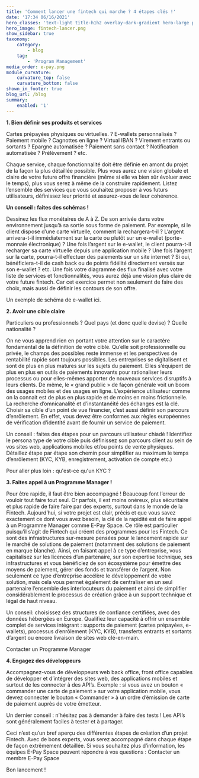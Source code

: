 ```yaml
---
title: 'Comment lancer une fintech qui marche ? 4 étapes clés !'
date: '17:34 06/16/2021'
hero_classes: 'text-light title-h1h2 overlay-dark-gradient hero-large parallax'
hero_image: fintech-lancer.png
show_sidebar: true
taxonomy:
    category:
        - blog
    tag:
        - 'Program Management'
media_order: e-pay.png
module_curvature:
    curvature_top: false
    curvature_bottom: false
shown_in_footer: true
blog_url: /blog
summary:
    enabled: '1'
---
```


**1. Bien définir ses produits et services**

Cartes prépayées physiques ou virtuelles. ? E-wallets personnalisés ? Paiement mobile ? Cagnottes en ligne ? Virtual IBAN ? Virement entrants ou sortants ? Epargne automatisée ? Paiement sans contact ?
Notification automatisée ? Prélèvement ? etc.

Chaque service, chaque fonctionnalité doit être définie en amont du projet de la façon la plus détaillée possible. Plus vous aurez une vision globale et claire de votre future offre financière (même si elle va bien sûr évoluer avec le temps), plus vous serez à même de la construire rapidement. Listez l’ensemble des services que vous souhaitez proposer à vos futurs utilisateurs, définissez leur priorité et assurez-vous de leur cohérence.

**Un conseil : faites des schémas !**

Dessinez les flux monétaires de A à Z. De son arrivée dans votre environnement jusqu’à sa sortie sous forme de paiement. Par exemple, si le client dispose d’une carte virtuelle, comment la rechargera-t-il ? L’argent arrivera-t-il immédiatement sur la carte ou plutôt sur un e-wallet (porte-monnaie électronique) ? Une fois l’argent sur le e-wallet, le client pourra-t-il recharger sa carte virtuelle depuis une application mobile ? Une fois l’argent sur la carte, pourra-t-il effectuer des paiements sur un site internet ? Si oui, bénéficiera-t-il de cash back ou de points fidélité directement versés sur son e-wallet ? etc. Une fois votre diagramme des flux finalisé avec votre liste de services et fonctionnalités, vous aurez déjà une vision plus claire de votre future fintech. Car cet exercice permet non seulement de faire des choix, mais aussi de définir les contours de son offre.

Un exemple de schéma de e-wallet ici.

**2. Avoir une cible claire**

Particuliers ou professionnels ? Quel pays (et donc quelle devise) ? Quelle nationalité ?

On ne vous apprend rien en portant votre attention sur le caractère fondamental de la définition de votre cible. Qu’elle soit professionnelle ou privée, le champs des possibles reste immense et les perspectives de rentabilité rapide sont toujours possibles. Les entreprises se digitalisent et sont de plus en plus matures sur les sujets du paiement. Elles s’équipent de plus en plus en outils de paiements innovants pour rationaliser leurs processus ou pour elles-mêmes apporter de nouveaux services disruptifs à leurs clients. De même, le « grand public » de façon générale voit un boom des usages mobiles et des usages en ligne. L’expérience utilisateur comme on la connait est de plus en plus rapide et de moins en moins frictionnelle. La recherche d’omnicanalité et d’instantanéité des échanges est la clé. Choisir sa cible d’un point de vue financier, c’est aussi définir son parcours d’enrôlement. En effet, vous devez être conformes aux règles européennes de vérification d’identité avant de fournir un service de paiement.

Un conseil : faites des étapes pour un parcours utilisateur chiadé ! Identifiez le persona type de votre cible puis définissez son parcours client au sein de vos sites web, applications mobiles et/ou points de vente physiques. Détaillez étape par étape son chemin pour simplifier au maximum le temps d’enrôlement (KYC, KYB, enregistrement, activation de compte etc.)

Pour aller plus loin : qu'est-ce qu'un KYC ?

**3. Faites appel à un Programme Manager !**

Pour être rapide, il faut être bien accompagné !
Beaucoup font l’erreur de vouloir tout faire tout seul. Or parfois, il est moins onéreux, plus sécuritaire et plus rapide de faire faire par des experts, surtout dans le monde de la Fintech. Aujourd’hui, si votre projet est clair, précis et que vous savez exactement ce dont vous avez besoin, la clé de la rapidité est de faire appel à un Programme Manager comme E-Pay Space. Ce rôle est particulier puisqu’il s’agit de Fintech qui créent des programmes pour les Fintech. Ce sont des infrastructures sur-mesure pensées pour le lancement rapide sur le marché de solutions de paiement (notamment des
solutions de paiement en marque blanche). Ainsi, en faisant appel à ce type d’entreprise, vous capitalisez sur les licences d’un partenaire, sur son expertise technique, ses infrastructures et vous bénéficiez de son écosystème pour émettre des moyens de paiement, gérer des fonds et transférer de l’argent. Non seulement ce type d’entreprise accélère le développement de votre solution, mais cela vous permet également de centraliser en un seul partenaire l’ensemble des interlocuteurs du paiement et ainsi de simplifier considérablement le processus de création grâce à un support technique et légal de haut niveau.

Un conseil: choisissez des structures de confiance certifiées, avec des données hébergées en Europe. Qualifiez leur capacité à offrir un ensemble complet de services intégrant : supports de paiement (cartes prépayées, e-wallets), processus d’enrôlement (KYC, KYB), transferts entrants et sortants d’argent ou encore livraison de sites web clé-en-main.

Contacter un Programme Manager

**4. Engagez des développeurs**

Accompagnez-vous de développeurs web back office, front office capables de développer et d’intégrer des sites web, des applications mobiles et surtout de les connecter à des API’s. Exemple : si vous avez un bouton « commander une carte de paiement » sur votre application mobile, vous devrez connecter le bouton « Commander » à un ordre d’émission de carte de paiement auprès de votre émetteur.

Un dernier conseil : n’hésitez pas à demander à faire des tests ! Les API’s sont généralement faciles à tester et à partager.

Ceci n’est qu’un bref aperçu des différentes étapes de création d’un projet Fintech. Avec de bons experts, vous serez accompagné dans chaque étape de façon extrêmement détaillée. Si vous souhaitez plus d’information, les équipes E-Pay Space peuvent répondre à vos questions : Contacter un membre E-Pay Space

Bon lancement !

